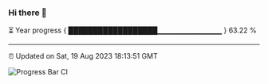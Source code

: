 ### Hi there 👋

⏳ Year progress { ██████████████████▁▁▁▁▁▁▁▁▁▁▁▁ } 63.22 %

---

⏰ Updated on Sat, 19 Aug 2023 18:13:51 GMT

![Progress Bar CI](https://github.com/liununu/liununu/workflows/Progress%20Bar%20CI/badge.svg)
